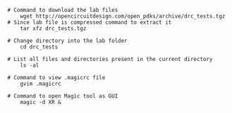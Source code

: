    # Command to download the lab files
        wget http://opencircuitdesign.com/open_pdks/archive/drc_tests.tgz
    # Since lab file is compressed command to extract it
        tar xfz drc_tests.tgz
    
    # Change directory into the lab folder
        cd drc_tests
    
    # List all files and directories present in the current directory
        ls -al
    
    # Command to view .magicrc file
        gvim .magicrc
    
    # Command to open Magic tool as GUI
        magic -d XR &
